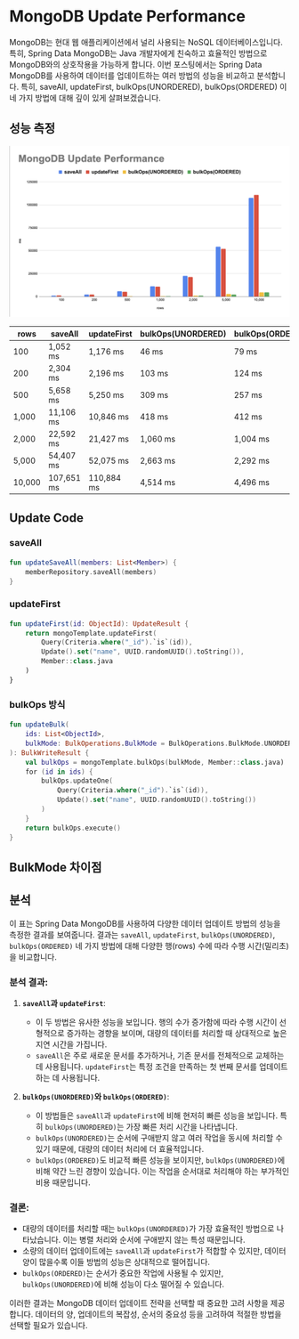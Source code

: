 # MongoDB Update Performance

MongoDB는 현대 웹 애플리케이션에서 널리 사용되는 NoSQL 데이터베이스입니다. 특히, Spring Data MongoDB는 Java 개발자에게 친숙하고 효율적인 방법으로 MongoDB와의 상호작용을 가능하게 합니다. 이번 포스팅에서는 Spring Data MongoDB를 사용하여 데이터를 업데이트하는 여러 방법의 성능을 비교하고 분석합니다. 특히, saveAll, updateFirst, bulkOps(UNORDERED), bulkOps(ORDERED) 이 네 가지 방법에 대해 깊이 있게 살펴보겠습니다.

## 성능 측정

![](images/performance-update.png)

| rows   | saveAll    | updateFirst | bulkOps(UNORDERED) | bulkOps(ORDERED) |
|--------|------------|-------------|--------------------|------------------|
| 100    | 1,052 ms   | 1,176 ms    | 46 ms              | 79 ms            |
| 200    | 2,304 ms   | 2,196 ms    | 103 ms             | 124 ms           |
| 500    | 5,658 ms   | 5,250 ms    | 309 ms             | 257 ms           |
| 1,000  | 11,106 ms  | 10,846 ms   | 418 ms             | 412 ms           |
| 2,000  | 22,592 ms  | 21,427 ms   | 1,060 ms           | 1,004 ms         |
| 5,000  | 54,407 ms  | 52,075 ms   | 2,663 ms           | 2,292 ms         |
| 10,000 | 107,651 ms | 110,884 ms  | 4,514 ms           | 4,496 ms         |

## Update Code

### saveAll

```kotlin
fun updateSaveAll(members: List<Member>) {
    memberRepository.saveAll(members)
}
```

### updateFirst

```kotlin
fun updateFirst(id: ObjectId): UpdateResult {
    return mongoTemplate.updateFirst(
        Query(Criteria.where("_id").`is`(id)),
        Update().set("name", UUID.randomUUID().toString()),
        Member::class.java
    )
}
```

### bulkOps 방식

```kotlin
fun updateBulk(
    ids: List<ObjectId>,
    bulkMode: BulkOperations.BulkMode = BulkOperations.BulkMode.UNORDERED
): BulkWriteResult {
    val bulkOps = mongoTemplate.bulkOps(bulkMode, Member::class.java)
    for (id in ids) {
        bulkOps.updateOne(
            Query(Criteria.where("_id").`is`(id)),
            Update().set("name", UUID.randomUUID().toString())
        )
    }
    return bulkOps.execute()
}
```

## BulkMode 차이점

## 분석

이 표는 Spring Data MongoDB를 사용하여 다양한 데이터 업데이트 방법의 성능을 측정한 결과를 보여줍니다. 결과는 `saveAll`, `updateFirst`, `bulkOps(UNORDERED)`, `bulkOps(ORDERED)` 네 가지 방법에 대해 다양한 행(rows) 수에 따라 수행 시간(밀리초)을 비교합니다.

### 분석 결과:

1. **`saveAll`과 `updateFirst`**:
   - 이 두 방법은 유사한 성능을 보입니다. 행의 수가 증가함에 따라 수행 시간이 선형적으로 증가하는 경향을 보이며, 대량의 데이터를 처리할 때 상대적으로 높은 지연 시간을 가집니다.
   - `saveAll`은 주로 새로운 문서를 추가하거나, 기존 문서를 전체적으로 교체하는 데 사용됩니다. `updateFirst`는 특정 조건을 만족하는 첫 번째 문서를 업데이트하는 데 사용됩니다.

2. **`bulkOps(UNORDERED)`와 `bulkOps(ORDERED)`**:
   - 이 방법들은 `saveAll`과 `updateFirst`에 비해 현저히 빠른 성능을 보입니다. 특히 `bulkOps(UNORDERED)`는 가장 빠른 처리 시간을 나타냅니다.
   - `bulkOps(UNORDERED)`는 순서에 구애받지 않고 여러 작업을 동시에 처리할 수 있기 때문에, 대량의 데이터 처리에 더 효율적입니다.
   - `bulkOps(ORDERED)`도 비교적 빠른 성능을 보이지만, `bulkOps(UNORDERED)`에 비해 약간 느린 경향이 있습니다. 이는 작업을 순서대로 처리해야 하는 부가적인 비용 때문입니다.

### 결론:

- 대량의 데이터를 처리할 때는 `bulkOps(UNORDERED)`가 가장 효율적인 방법으로 나타났습니다. 이는 병렬 처리와 순서에 구애받지 않는 특성 때문입니다.
- 소량의 데이터 업데이트에는 `saveAll`과 `updateFirst`가 적합할 수 있지만, 데이터 양이 많을수록 이들 방법의 성능은 상대적으로 떨어집니다.
- `bulkOps(ORDERED)`는 순서가 중요한 작업에 사용될 수 있지만, `bulkOps(UNORDERED)`에 비해 성능이 다소 떨어질 수 있습니다.

이러한 결과는 MongoDB 데이터 업데이트 전략을 선택할 때 중요한 고려 사항을 제공합니다. 데이터의 양, 업데이트의 복잡성, 순서의 중요성 등을 고려하여 적절한 방법을 선택할 필요가 있습니다.